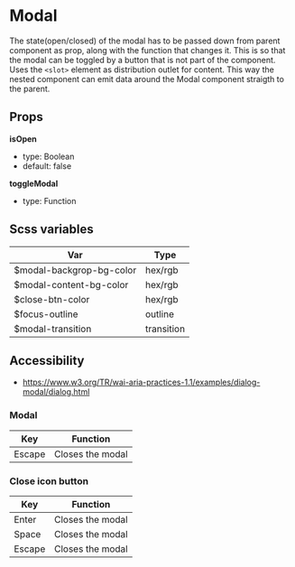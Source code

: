 # Modal

The state(open/closed) of the modal has to be passed down from parent component as prop, along with the function that changes it. This is so that the modal can be toggled by a button that is not part of the component. Uses the `<slot>` element as distribution outlet for content. This way the nested component can emit data around the Modal component straigth to the parent.

## Props

**isOpen**

- type: Boolean
- default: false

**toggleModal**

- type: Function

## Scss variables

| Var                       | Type       |
| ------------------------- | ---------- |
| \$modal-backgrop-bg-color | hex/rgb    |
| \$modal-content-bg-color  | hex/rgb    |
| \$close-btn-color         | hex/rgb    |
| \$focus-outline           | outline    |
| \$modal-transition        | transition |

## Accessibility

- https://www.w3.org/TR/wai-aria-practices-1.1/examples/dialog-modal/dialog.html

### Modal

| Key    | Function         |
| ------ | ---------------- |
| Escape | Closes the modal |

### Close icon button

| Key    | Function         |
| ------ | ---------------- |
| Enter  | Closes the modal |
| Space  | Closes the modal |
| Escape | Closes the modal |
